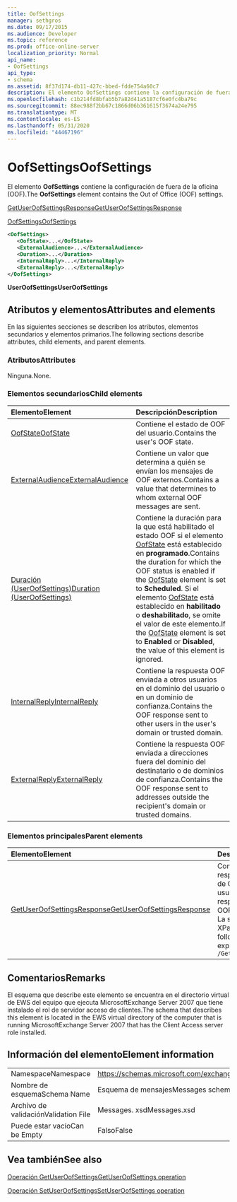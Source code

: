 ```yaml
---
title: OofSettings
manager: sethgros
ms.date: 09/17/2015
ms.audience: Developer
ms.topic: reference
ms.prod: office-online-server
localization_priority: Normal
api_name:
- OofSettings
api_type:
- schema
ms.assetid: 8f37d174-db11-427c-bbed-fdde754a60c7
description: El elemento OofSettings contiene la configuración de fuera de la oficina (OOF).
ms.openlocfilehash: c1b214fd8bfab5b7a82d41a5187cf6e0fc4ba79c
ms.sourcegitcommit: 88ec988f2bb67c1866d06b361615f3674a24e795
ms.translationtype: MT
ms.contentlocale: es-ES
ms.lasthandoff: 05/31/2020
ms.locfileid: "44467196"
---
```

# <a name="oofsettings"></a><span data-ttu-id="ec193-103">OofSettings</span><span class="sxs-lookup"><span data-stu-id="ec193-103">OofSettings</span></span>

<span data-ttu-id="ec193-104">El elemento **OofSettings** contiene la configuración de fuera de la oficina (OOF).</span><span class="sxs-lookup"><span data-stu-id="ec193-104">The **OofSettings** element contains the Out of Office (OOF) settings.</span></span> 
  
[<span data-ttu-id="ec193-105">GetUserOofSettingsResponse</span><span class="sxs-lookup"><span data-stu-id="ec193-105">GetUserOofSettingsResponse</span></span>](getuseroofsettingsresponse.md)
  
[<span data-ttu-id="ec193-106">OofSettings</span><span class="sxs-lookup"><span data-stu-id="ec193-106">OofSettings</span></span>](oofsettings.md)
  
```xml
<OofSettings>
   <OofState>...</OofState>
   <ExternalAudience>...</ExternalAudience>
   <Duration>...</Duration>
   <InternalReply>...</InternalReply>
   <ExternalReply>...</ExternalReply>
</OofSettings>
```

 <span data-ttu-id="ec193-107">**UserOofSettings**</span><span class="sxs-lookup"><span data-stu-id="ec193-107">**UserOofSettings**</span></span>
## <a name="attributes-and-elements"></a><span data-ttu-id="ec193-108">Atributos y elementos</span><span class="sxs-lookup"><span data-stu-id="ec193-108">Attributes and elements</span></span>

<span data-ttu-id="ec193-109">En las siguientes secciones se describen los atributos, elementos secundarios y elementos primarios.</span><span class="sxs-lookup"><span data-stu-id="ec193-109">The following sections describe attributes, child elements, and parent elements.</span></span>
  
### <a name="attributes"></a><span data-ttu-id="ec193-110">Atributos</span><span class="sxs-lookup"><span data-stu-id="ec193-110">Attributes</span></span>

<span data-ttu-id="ec193-111">Ninguna.</span><span class="sxs-lookup"><span data-stu-id="ec193-111">None.</span></span>
  
### <a name="child-elements"></a><span data-ttu-id="ec193-112">Elementos secundarios</span><span class="sxs-lookup"><span data-stu-id="ec193-112">Child elements</span></span>

|<span data-ttu-id="ec193-113">**Elemento**</span><span class="sxs-lookup"><span data-stu-id="ec193-113">**Element**</span></span>|<span data-ttu-id="ec193-114">**Descripción**</span><span class="sxs-lookup"><span data-stu-id="ec193-114">**Description**</span></span>|
|:-----|:-----|
|[<span data-ttu-id="ec193-115">OofState</span><span class="sxs-lookup"><span data-stu-id="ec193-115">OofState</span></span>](oofstate.md) <br/> |<span data-ttu-id="ec193-116">Contiene el estado de OOF del usuario.</span><span class="sxs-lookup"><span data-stu-id="ec193-116">Contains the user's OOF state.</span></span>  <br/> |
|[<span data-ttu-id="ec193-117">ExternalAudience</span><span class="sxs-lookup"><span data-stu-id="ec193-117">ExternalAudience</span></span>](externalaudience.md) <br/> |<span data-ttu-id="ec193-118">Contiene un valor que determina a quién se envían los mensajes de OOF externos.</span><span class="sxs-lookup"><span data-stu-id="ec193-118">Contains a value that determines to whom external OOF messages are sent.</span></span>  <br/> |
|[<span data-ttu-id="ec193-119">Duración (UserOofSettings)</span><span class="sxs-lookup"><span data-stu-id="ec193-119">Duration (UserOofSettings)</span></span>](duration-useroofsettings.md) <br/> |<span data-ttu-id="ec193-120">Contiene la duración para la que está habilitado el estado OOF si el elemento [OofState](oofstate.md) está establecido en **programado**.</span><span class="sxs-lookup"><span data-stu-id="ec193-120">Contains the duration for which the OOF status is enabled if the [OofState](oofstate.md) element is set to **Scheduled**.</span></span> <span data-ttu-id="ec193-121">Si el elemento [OofState](oofstate.md) está establecido en **habilitado** o **deshabilitado**, se omite el valor de este elemento.</span><span class="sxs-lookup"><span data-stu-id="ec193-121">If the [OofState](oofstate.md) element is set to **Enabled** or **Disabled**, the value of this element is ignored.</span></span>  <br/> |
|[<span data-ttu-id="ec193-122">InternalReply</span><span class="sxs-lookup"><span data-stu-id="ec193-122">InternalReply</span></span>](internalreply.md) <br/> |<span data-ttu-id="ec193-123">Contiene la respuesta OOF enviada a otros usuarios en el dominio del usuario o en un dominio de confianza.</span><span class="sxs-lookup"><span data-stu-id="ec193-123">Contains the OOF response sent to other users in the user's domain or trusted domain.</span></span>  <br/> |
|[<span data-ttu-id="ec193-124">ExternalReply</span><span class="sxs-lookup"><span data-stu-id="ec193-124">ExternalReply</span></span>](externalreply.md) <br/> |<span data-ttu-id="ec193-125">Contiene la respuesta OOF enviada a direcciones fuera del dominio del destinatario o de dominios de confianza.</span><span class="sxs-lookup"><span data-stu-id="ec193-125">Contains the OOF response sent to addresses outside the recipient's domain or trusted domains.</span></span>  <br/> |
   
### <a name="parent-elements"></a><span data-ttu-id="ec193-126">Elementos principales</span><span class="sxs-lookup"><span data-stu-id="ec193-126">Parent elements</span></span>

|<span data-ttu-id="ec193-127">**Elemento**</span><span class="sxs-lookup"><span data-stu-id="ec193-127">**Element**</span></span>|<span data-ttu-id="ec193-128">**Descripción**</span><span class="sxs-lookup"><span data-stu-id="ec193-128">**Description**</span></span>|
|:-----|:-----|
|[<span data-ttu-id="ec193-129">GetUserOofSettingsResponse</span><span class="sxs-lookup"><span data-stu-id="ec193-129">GetUserOofSettingsResponse</span></span>](getuseroofsettingsresponse.md) <br/> |<span data-ttu-id="ec193-130">Contiene los resultados de la respuesta y la configuración de OOF para un usuario.</span><span class="sxs-lookup"><span data-stu-id="ec193-130">Contains the response results and the OOF settings for a user.</span></span>  <br/> <span data-ttu-id="ec193-131">La siguiente es la expresión XPath a este elemento:</span><span class="sxs-lookup"><span data-stu-id="ec193-131">The following is the XPath expression to this element:</span></span>  <br/>  `/GetUserOofSettingsResponse` <br/> |
   
## <a name="remarks"></a><span data-ttu-id="ec193-132">Comentarios</span><span class="sxs-lookup"><span data-stu-id="ec193-132">Remarks</span></span>

<span data-ttu-id="ec193-133">El esquema que describe este elemento se encuentra en el directorio virtual de EWS del equipo que ejecuta MicrosoftExchange Server 2007 que tiene instalado el rol de servidor acceso de clientes.</span><span class="sxs-lookup"><span data-stu-id="ec193-133">The schema that describes this element is located in the EWS virtual directory of the computer that is running MicrosoftExchange Server 2007 that has the Client Access server role installed.</span></span>
  
## <a name="element-information"></a><span data-ttu-id="ec193-134">Información del elemento</span><span class="sxs-lookup"><span data-stu-id="ec193-134">Element information</span></span>

|||
|:-----|:-----|
|<span data-ttu-id="ec193-135">Namespace</span><span class="sxs-lookup"><span data-stu-id="ec193-135">Namespace</span></span>  <br/> |https://schemas.microsoft.com/exchange/services/2006/messages  <br/> |
|<span data-ttu-id="ec193-136">Nombre de esquema</span><span class="sxs-lookup"><span data-stu-id="ec193-136">Schema Name</span></span>  <br/> |<span data-ttu-id="ec193-137">Esquema de mensajes</span><span class="sxs-lookup"><span data-stu-id="ec193-137">Messages schema</span></span>  <br/> |
|<span data-ttu-id="ec193-138">Archivo de validación</span><span class="sxs-lookup"><span data-stu-id="ec193-138">Validation File</span></span>  <br/> |<span data-ttu-id="ec193-139">Messages. xsd</span><span class="sxs-lookup"><span data-stu-id="ec193-139">Messages.xsd</span></span>  <br/> |
|<span data-ttu-id="ec193-140">Puede estar vacío</span><span class="sxs-lookup"><span data-stu-id="ec193-140">Can be Empty</span></span>  <br/> |<span data-ttu-id="ec193-141">Falso</span><span class="sxs-lookup"><span data-stu-id="ec193-141">False</span></span>  <br/> |
   
## <a name="see-also"></a><span data-ttu-id="ec193-142">Vea también</span><span class="sxs-lookup"><span data-stu-id="ec193-142">See also</span></span>



[<span data-ttu-id="ec193-143">Operación GetUserOofSettings</span><span class="sxs-lookup"><span data-stu-id="ec193-143">GetUserOofSettings operation</span></span>](getuseroofsettings-operation.md)
  
[<span data-ttu-id="ec193-144">Operación SetUserOofSettings</span><span class="sxs-lookup"><span data-stu-id="ec193-144">SetUserOofSettings operation</span></span>](setuseroofsettings-operation.md)

